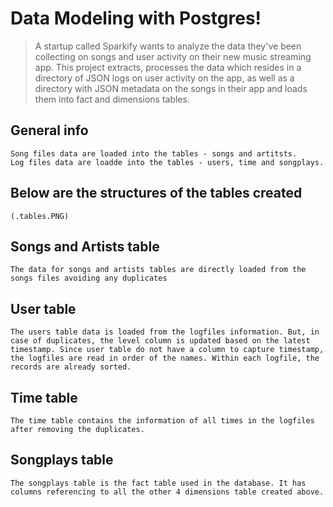# Data Modeling with Postgres!
> A startup called Sparkify wants to analyze the data they've been collecting on songs and user activity on their new music streaming app. This project extracts, processes the data which resides in a directory of JSON logs on user activity on the app, as well as a directory with JSON metadata on the songs in their app and loads them into fact and dimensions tables.

## General info
    Song files data are loaded into the tables - songs and artitsts.
    Log files data are loadde into the tables - users, time and songplays.

## Below are the structures of the tables created
    (.tables.PNG)

## Songs and Artists table
    The data for songs and artists tables are directly loaded from the songs files avoiding any duplicates
    
## User table
    The users table data is loaded from the logfiles information. But, in case of duplicates, the level column is updated based on the latest timestamp. Since user table do not have a column to capture timestamp, the logfiles are read in order of the names. Within each logfile, the records are already sorted.
    
## Time table
    The time table contains the information of all times in the logfiles after removing the duplicates. 
    
## Songplays table
    The songplays table is the fact table used in the database. It has columns referencing to all the other 4 dimensions table created above.
